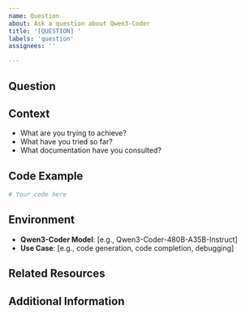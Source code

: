 ```yaml
---
name: Question
about: Ask a question about Qwen3-Coder
title: '[QUESTION] '
labels: 'question'
assignees: ''

---
```


## Question
<!-- Ask your question here. Be as specific as possible. -->

## Context
<!-- Provide context about why you're asking this question. -->
- What are you trying to achieve?
- What have you tried so far?
- What documentation have you consulted?

## Code Example
<!-- If your question relates to code, provide an example. -->
```python
# Your code here
```

## Environment
<!-- If relevant to your question -->
- **Qwen3-Coder Model**: [e.g., Qwen3-Coder-480B-A35B-Instruct]
- **Use Case**: [e.g., code generation, code completion, debugging]

## Related Resources
<!-- Link to any related documentation, issues, or discussions. -->

## Additional Information
<!-- Any other information that might help answer your question. -->
